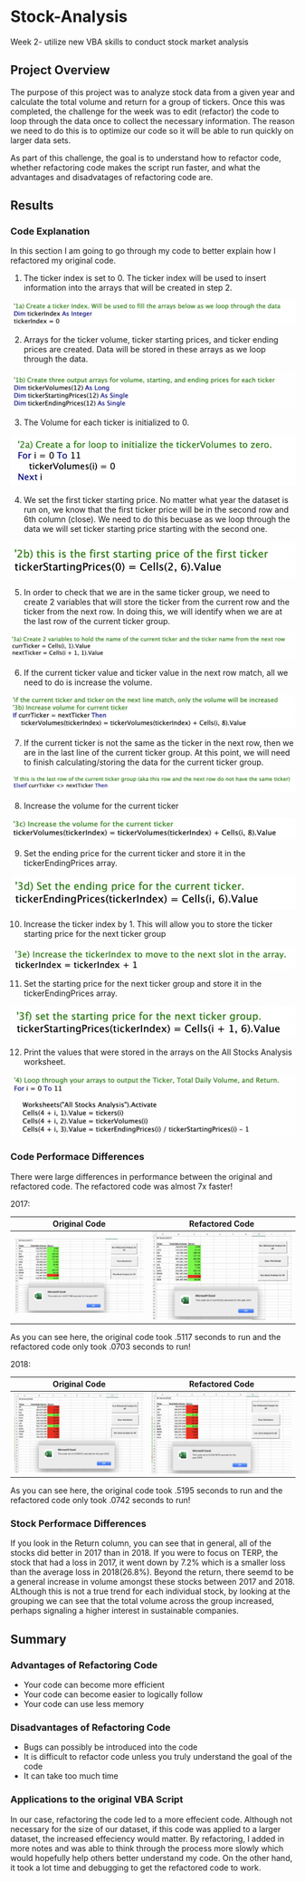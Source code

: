 # Stock-Analysis
Week 2- utilize new VBA skills to conduct stock market analysis

## Project Overview

The purpose of this project was to analyze stock data from a given year and calculate the total volume and return for a group of tickers. Once this was completed, the challenge for the week was to edit (refactor) the code to loop through the data once to collect the necessary information. The reason we need to do this is to optimize our code so it will be able to run quickly on larger data sets.  

As part of this challenge, the goal is to understand how to refactor code, whether refactoring code makes the script run faster, and what the advantages and disadvatages of refactoring code are.

## Results
### Code Explanation
In this section I am going to go through my code to better explain how I refactored my original code.

1. The ticker index is set to 0. The ticker index will be used to insert information into the arrays that will be created in step 2.

![ticker_index.png](CodeScreenshots/ticker_index.png) 

2. Arrays for the ticker volume, ticker starting prices, and ticker ending prices are created. Data will be stored in these arrays as we loop through the data.

![output_arrays.png](CodeScreenshots/output_arrays.png) 

3. The Volume for each ticker is initialized to 0. 

![tickerVolumes.png](CodeScreenshots/tickerVolumes.png) 

4. We set the first ticker starting price. No matter what year the dataset is run on, we know that the first ticker price will be in the second row and 6th column (close). We need to do this becuase as we loop through the data we will set ticker starting price starting with the second one.

![first_ticker_price.png](CodeScreenshots/first_ticker_price.png) 

5. In order to check that we are in the same ticker group, we need to create 2 variables that will store the ticker from the current row and the ticker from the next row. In doing this, we will identify when we are at the last row of the current ticker group.

![ticker_tracker.png](CodeScreenshots/ticker_tracker.png) 

6. If the current ticker value and ticker value in the next row match, all we need to do is increase the volume.

![within_ticker.png](CodeScreenshots/within_ticker.png) 

7. If the current ticker is not the same as the ticker in the next row, then we are in the last line of the current ticker group. At this point, we will need to finish calculating/storing the data for the current ticker group.

![last_row_ticker.png](CodeScreenshots/last_row_ticker.png) 

8. Increase the volume for the current ticker

![lrt_inc_vol.png](CodeScreenshots/lrt_inc_vol.png) 

9. Set the ending price for the current ticker and store it in the tickerEndingPrices array.

![lrt_end_price.png](CodeScreenshots/lrt_end_price.png) 

10. Increase the ticker index by 1. This will allow you to store the ticker starting price for the next ticker group

![lrt_tickerIndex.png](CodeScreenshots/lrt_tickerIndex.png) 

11. Set the starting price for the next ticker group and store it in the tickerEndingPrices array.

![lrt_start_price.png](CodeScreenshots/lrt_start_price.png) 

12. Print the values that were stored in the arrays on the All Stocks Analysis worksheet.

![calculation_storage.png](CodeScreenshots/calculation_storage.png) 

### Code Performace Differences

There were large differences in performance between the original and refactored code. The refactored code was almost 7x faster! 

2017:

Original Code                     | Refactored Code
:--------------------------------:|:--------------------------------:
![VBA_Orig_Code_2017.png](SupportingScreenshots/VBA_Orig_Code_2017.png) | ![VBA_Challenge_2017.png](Resources/VBA_Challenge_2017.png) 

As you can see here, the original code took .5117 seconds to run and the refactored code only took .0703 seconds to run!

2018:

Original Code                     | Refactored Code
:--------------------------------:|:--------------------------------:
![VBA_Orig_Code_2018.png](SupportingScreenshots/VBA_Orig_Code_2018.png) | ![VBA_Challenge_2018.png](Resources/VBA_Challenge_2018.png) 

As you can see here, the original code took .5195 seconds to run and the refactored code only took .0742 seconds to run!

### Stock Performace Differences

If you look in the Return column, you can see that in general, all of the stocks did better in 2017 than in 2018. If you were to focus on TERP, the stock that had a loss in 2017, it went down by 7.2% which is a smaller loss than the average loss in 2018(26.8%). Beyond the return, there seemd to be a general increase in volume amongst these stocks between 2017 and 2018. ALthough this is not a true trend for each individual stock, by looking at the grouping we can see that the total volume across the group increased, perhaps signaling a higher interest in sustainable companies. 

## Summary
### Advantages of Refactoring Code
* Your code can become more efficient 
* Your code can become easier to logically follow
* Your code can use less memory

### Disadvantages of Refactoring Code
* Bugs can possibly be introduced into the code
* It is difficult to refactor code unless you truly understand the goal of the code
* It can take too much time

### Applications to the original VBA Script
In our case, refactoring the code led to a more effecient code. Although not necessary for the size of our dataset, if this code was applied to a larger dataset, the increased effeciency would matter. By refactoring, I added in more notes and was able to think through the process more slowly which would hopefully help others better understand my code. On the other hand, it took a lot time and debugging to get the refactored code to work. 